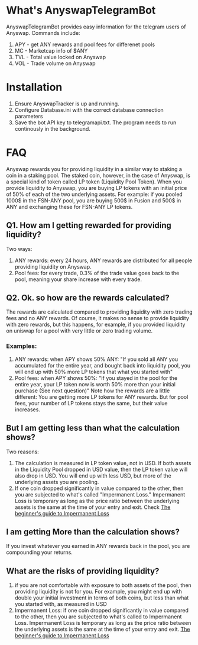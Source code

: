 

# What's AnyswapTelegramBot
AnyswapTelegramBot provides easy information for the telegram users of Anyswap. Commands include:
1. APY - get ANY rewards and pool fees for differenet pools
2. MC - Marketcap info of $ANY
3. TVL - Total value locked on Anyswap
4. VOL - Trade volume on Anyswap 
# Installation
1. Ensure AnyswapTracker is up and running.
2. Configure Database.ini with the correct database connection parameters
3. Save the bot API key to telegramapi.txt.
The program needs to run continously in the background. 
# FAQ
Anyswap rewards you for providing liquidity in a similar way to staking a coin in a staking pool. The staked coin, however, in the case of Anyswap, is a special kind of token called LP token (Liquidity Pool Token). When you provide liquidity to Anyswap, you are buying LP tokens with an initial price of 50% of each of the two underlying assets.
For example: if you pooled 1000$ in the FSN-ANY pool, you are buying 500$ in Fusion and 500$ in ANY and exchanging these for FSN-ANY LP tokens.

## Q1. How am I getting rewarded for providing liquidity?
Two ways:
1. ANY rewards: every 24 hours, ANY rewards are distributed for all people providing liquidity on Anyswap.
2. Pool fees: for every trade, 0.3% of the trade value goes back to the pool, meaning your share increase with every trade.
## Q2. Ok. so how are the rewards calculated?
The rewards are calculated compared to providing liquidity with zero trading fees and no ANY rewards. Of course, it makes no sense to provide liquidity with zero rewards, but this happens, for example, if you provided liquidity on uniswap for a pool with very little or zero trading volume.
### Examples:
1. ANY rewards: when APY shows 50% ANY:
"If you sold all ANY you accumulated for the entire year, and bought back into liquidity pool, you will end up with 50% more LP tokens that what you started with"
2. Pool fees: when APY shows 50%:
"If you stayed in the pool for the entire year, your LP token now is worth 50% more than your initial purchase (See next question)"
Note how the rewards are a little different: You are getting more LP tokens for ANY rewards. But for pool fees, your number of LP tokens stays the same, but their value increases.
## But I am getting less than what the calculation shows?
Two reasons:
1. The calculation is measured in LP token value, not in USD. If both assets in the Liquidity Pool dropped in USD value, then the LP token value will also drop in USD.  You will end up with less USD, but more of the underlying assets you are pooling.
2. If one coin dropped significantly in value compared to the other, then you are
 subjected to what's called "Impermanent Loss." Impermanent Loss is temporary as long
  as the price ratio between the underlying assets is the same at the time of your
   entry and exit. Check [The beginner's guide to
 Impermanent Loss](https://blog.bancor.network/beginners-guide-to-getting-rekt-by-impermanent-loss-7c9510cb2f22)

## I am getting More than the calculation shows?
If you invest whatever you earned in ANY rewards back in the pool, you are compounding your returns.
## What are the risks of providing liquidity?
1. if you are not comfortable with exposure to both assets of the pool, then providing liquidity is not for you. For example, you might end up with double your initial investment in terms of both coins, but less than what you started with, as measured in USD
2. Impermanent Loss: if one coin dropped significantly in value compared to the other, then you are subjected to what's called to Impermanent Loss. Impermanent Loss is temporary as long as the price ratio between the underlying assets is the same at the time of your entry and exit. [The beginner's guide to
 Impermanent Loss](https://blog.bancor.network/beginners-guide-to-getting-rekt-by-impermanent-loss-7c9510cb2f22)
